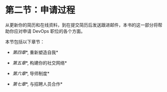 # 第二节：申请过程

从更新你的简历和在线资料，到在提交简历后发送跟进邮件，本书的这一部分将帮助你应对申请 DevOps 职位的各个方面。

本节包括以下章节：

+   *第四章**, 重新塑造自我*

+   *第五章**, 构建你的社交网络*

+   *第六章**, 导师制度*

+   *第七章**, 与招聘人员合作*
